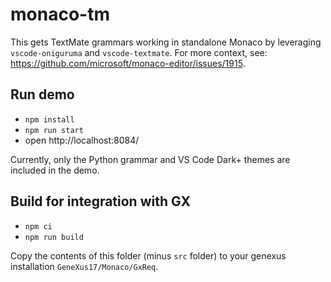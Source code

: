 # monaco-tm

This gets TextMate grammars working in standalone Monaco by leveraging
`vscode-oniguruma` and `vscode-textmate`. For more context, see:
https://github.com/microsoft/monaco-editor/issues/1915.

## Run demo

- `npm install`
- `npm run start`
- open http://localhost:8084/

Currently, only the Python grammar and VS Code Dark+ themes are included in the
demo.

## Build for integration with GX

- `npm ci`
- `npm run build`

Copy the contents of this folder (minus `src` folder) to your genexus installation `GeneXus17/Monaco/GxReq`.
